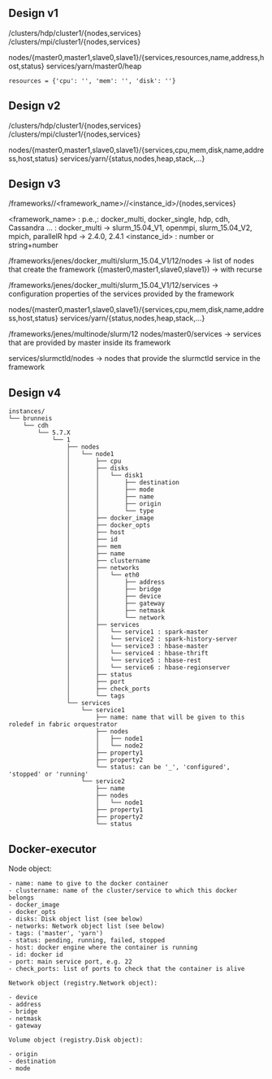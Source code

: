 Design v1
---------

/clusters/hdp/cluster1/{nodes,services}
/clusters/mpi/cluster1/{nodes,services}

  nodes/{master0,master1,slave0,slave1}/{services,resources,name,address,host,status}
  services/yarn/master0/heap

    resources = {'cpu': '', 'mem': '', 'disk': ''}

Design v2
---------

/clusters/hdp/cluster1/{nodes,services}
/clusters/mpi/cluster1/{nodes,services}

  nodes/{master0,master1,slave0,slave1}/{services,cpu,mem,disk,name,address,host,status}
  services/yarn/{status,nodes,heap,stack,...}

Design v3
---------
/frameworks/<username>/<framework_name>/<flavour>/<instance_id>/{nodes,services}

<framework_name> : p.e.,: docker_multi, docker_single, hdp, cdh, Cassandra ...
<flavour> : docker_multi -> slurm_15.04_V1, openmpi, slurm_15.04_V2, mpich, parallelR
            hpd -> 2.4.0, 2.4.1
<instance_id> : number or string+number

/frameworks/jenes/docker_multi/slurm_15.04_V1/12/nodes 
  -> list of nodes that create the framework ({master0,master1,slave0,slave1})
  -> with recurse 

/frameworks/jenes/docker_multi/slurm_15.04_V1/12/services
  -> configuration properties of the services provided by the framework
  
  nodes/{master0,master1,slave0,slave1}/{services,cpu,mem,disk,name,address,host,status}
  services/yarn/{status,nodes,heap,stack,...}


/frameworks/jenes/multinode/slurm/12
  nodes/master0/services 
    -> services that are provided by master inside its framework
    
  services/slurmctld/nodes
    -> nodes that provide the slurmctld service in the framework

Design v4
---------
```
instances/
└── brunneis
    └── cdh
        └── 5.7.X
            └── 1
                ├── nodes
                │   └── node1
                │       ├── cpu
                │       ├── disks
                │       │   └── disk1
                │       │       ├── destination
                │       │       ├── mode
                │       │       ├── name
                │       │       ├── origin
                │       │       └── type
                │       ├── docker_image
                │       ├── docker_opts
                │       ├── host
                │       ├── id
                │       ├── mem
                │       ├── name
                │       ├── clustername
                │       ├── networks
                │       │   └── eth0
                │       │       ├── address
                │       │       ├── bridge
                │       │       ├── device
                │       │       ├── gateway
                │       │       ├── netmask
                │       │       └── network
                │       ├── services
                │       │   └── service1 : spark-master
                │       │   └── service2 : spark-history-server
                │       │   └── service3 : hbase-master
                │       │   └── service4 : hbase-thrift
                │       │   └── service5 : hbase-rest
                │       │   └── service6 : hbase-regionserver
                │       ├── status
                │       ├── port
                │       ├── check_ports
                │       └── tags
                └── services
                    └── service1
                        ├── name: name that will be given to this roledef in fabric orquestrator
                        ├── nodes
                        │   ├── node1
                        │   └── node2
                        ├── property1
                        ├── property2
                        └── status: can be '_', 'configured', 'stopped' or 'running'
                    └── service2
                        ├── name
                        ├── nodes
                        │   └── node1
                        ├── property1
                        ├── property2
                        └── status

```

## Docker-executor
   Node object:

    - name: name to give to the docker container
    - clustername: name of the cluster/service to which this docker belongs
    - docker_image
    - docker_opts
    - disks: Disk object list (see below)
    - networks: Network object list (see below)
    - tags: ('master', 'yarn')
    - status: pending, running, failed, stopped
    - host: docker engine where the container is running
    - id: docker id
    - port: main service port, e.g. 22
    - check_ports: list of ports to check that the container is alive

    Network object (registry.Network object):

    - device
    - address
    - bridge
    - netmask
    - gateway

    Volume object (registry.Disk object):

    - origin
    - destination
    - mode


